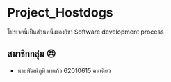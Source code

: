 # Project_Hostdogs
โปรเจคนี้เป็นส่วนหนึ่งของวิชา Software development process
## สมาชิกกลุ่ม :angry:
- นายพัฒน์ภูมิ หาแก้ว 62010615 คนเดียว
